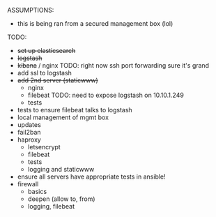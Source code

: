ASSUMPTIONS:
- this is being ran from a secured management box (lol)

TODO:
- ~~set up elasticsearch~~
- ~~logstash~~
- ~~kibana~~ / nginx TODO: right now ssh port forwarding sure it's grand
- add ssl to logstash
- ~~add 2nd server (staticwww)~~
  - nginx
  - filebeat TODO: need to expose logstash on 10.10.1.249
  - tests
- tests to ensure filebeat talks to logstash
- local management of mgmt box
- updates
- fail2ban
- haproxy
  - letsencrypt
  - filebeat
  - tests
  - logging and staticwww
- ensure all servers have appropriate tests in ansible!
- firewall
  - basics
  - deepen (allow to, from)
  - logging, filebeat
